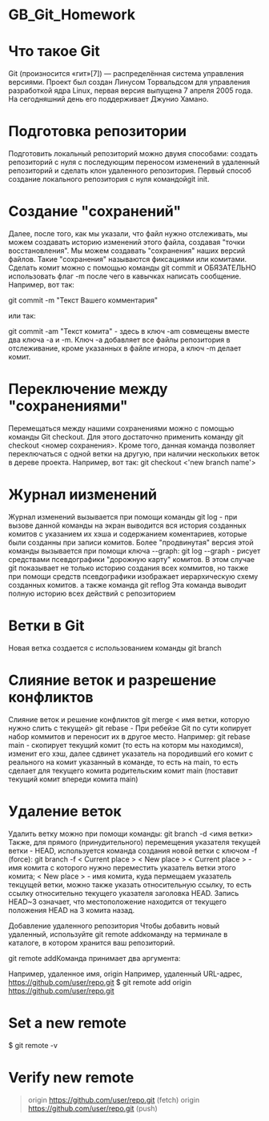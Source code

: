 # GB_Git_Homework
# Что такое Git 
Git (произносится «гит»[7]) — распределённая система управления версиями. Проект был создан Линусом Торвальдсом для управления разработкой ядра Linux, первая версия выпущена 7 апреля 2005 года. На сегодняшний день его поддерживает Джунио Хамано.

# Подготовка репозитории
Подготовить локальный репозиторий можно двумя способами: создать репозиторий с нуля с последующим
переносом изменений в удаленный репозиторий и сделать клон удаленного репозитория.
Первый способ создание локального репозитория с нуля командойgit init.

# Создание "сохранений"
Далее, после того, как мы указали, что файл нужно отслеживать, мы можем создавать историю изменений этого файла, создавая "точки восстановления".
Мы можем создавать "сохранения" наших версий файлов. Такие "сохранения" называются фиксациями или комитами.
Сделать комит можно с помощью команды git commit и ОБЯЗАТЕЛЬНО использовать флаг -m после чего в кавычках написать сообщение.
Например, вот так:

git commit -m "Текст Вашего комментария"

или так:

git commit -am "Текст комита" - здесь в ключ -am совмещены вместе два ключа -а и -m. Ключ -а добавляет все файлы репозитория в отслеживание, кроме указанных в файле игнора, а ключ -m делает комит.

# Переключение между "сохранениями"
Перемещаться между нашими сохранениями можно с помощью команды Git checkout. Для этого достаточно применить команду git checkout <номер сохранения>.
Кроме того, данная команда позволяет переключаться с одной ветки на другую, при наличии нескольких веток в дереве проекта. Например, вот так:
git checkout <'new branch name'>


# Журнал иизменений 
Журнал изменений вызывается при помощи команды git log - при вызове данной команды на экран выводится вся история созданных комитов с указанием их хэша и содержанием коментариев, которые были созданны при записи комитов.
Более "продвинутая" версия этой команды вызывается при помощи ключа --graph:
git log --graph - рисует средствами псевдографики "дорожную карту" комитов. В этом случае git показывает не только историю создания всех коммитов, но также при помощи средств псевдографики изображает иерархическую схему созданных комитов.
а также команда
git reflog
Эта команда выводит полную историю всех действий с репозиторием

# Ветки в Git 

Новая ветка создается с использованием команды git branch

# Слияние веток и разрешение конфликтов
Слияние веток и решение конфликтов
git merge < имя ветки, которую нужно слить с текущей>
git rebase - При ребейзе Git по сути копирует набор коммитов и переносит их в другое место.
Например:
git rebase main - скопирует текущий комит (то есть на которм мы находимся), изменит его хэш, далее сдвинет указатель на породивший его комит с реального на комит указанный в команде, то есть на main, то есть сделает для текущего комита родительским комит main (поставит текущий комит впереди комита main)

# Удаление веток
Удалить ветку можно при помощи команды:
git branch -d <имя ветки>
Также, для прямого (принудительного) перемещения указателя текущей ветки - HEAD, используется команда создания новой ветки с ключом -f (force):
git branch -f < Current place > < New place >
< Current place > - имя комита с которого нужно переместить указатель ветки этого комита;
< New place > - имя комита, куда пермещаем указатель текцущей ветки, можно также указать относительную ссылку, то есть ссылку относительно текущего указателя заголовка HEAD. Запись HEAD~3 означает, что местоположение находится от текущего положения HEAD на 3 комита назад.


Добавление удаленного репозитория
Чтобы добавить новый удаленный, используйте git remote addкоманду на терминале в каталоге, в котором хранится ваш репозиторий.

git remote addКоманда принимает два аргумента:

Например, удаленное имя, origin
Например, удаленный URL-адрес, https://github.com/user/repo.git
$ git remote add origin https://github.com/user/repo.git
# Set a new remote

$ git remote -v
# Verify new remote
> origin  https://github.com/user/repo.git (fetch)
> origin  https://github.com/user/repo.git (push)
